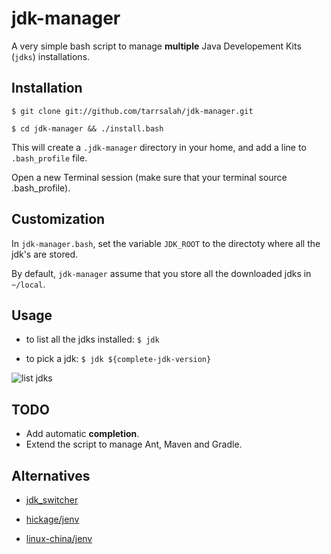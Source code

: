 # jdk-manager

A very simple bash script to manage **multiple** Java Developement Kits (`jdks`) installations.

## Installation

`$ git clone git://github.com/tarrsalah/jdk-manager.git`

`$ cd jdk-manager && ./install.bash`

This will create a `.jdk-manager` directory in your home, and add a line to `.bash_profile` file.

Open a new Terminal session (make sure that your terminal source .bash_profile).

## Customization

In `jdk-manager.bash`, set the variable `JDK_ROOT` to the directoty where all the jdk's are stored.

By default, `jdk-manager` assume that you store all the downloaded jdks in `~/local`.

## Usage

* to list all the jdks installed: `$ jdk`

* to pick a jdk: `$ jdk ${complete-jdk-version}`

![list jdks](https://raw.github.com/tarrsalah/jdk-manager/master/img/jdk-two.gif)




## TODO

* Add automatic **completion**.
* Extend the script to manage Ant, Maven and Gradle.

## Alternatives

* [jdk_switcher](https://github.com/michaelklishin/jdk_switcher)

* [hickage/jenv](https://github.com/hikage/jenv)

* [linux-china/jenv](https://github.com/linux-china/jenv)

